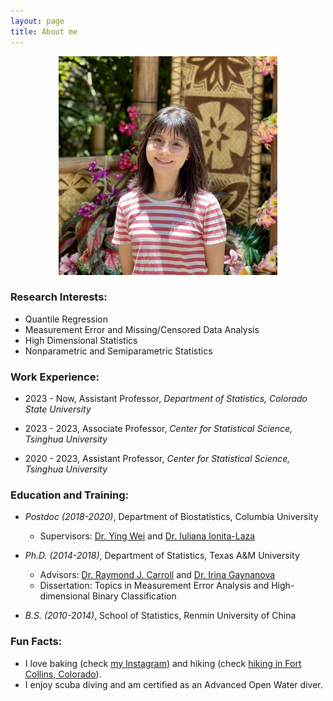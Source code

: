 ```yaml
---
layout: page
title: About me
---
```


<div align="center">
  <img src="/img/TianyingWang.jpg" alt="" width="350">
</div>

### Research Interests:
   - Quantile Regression
   - Measurement Error and Missing/Censored Data Analysis
   - High Dimensional Statistics
   - Nonparametric and Semiparametric Statistics

### Work Experience:

   - 2023 - Now, Assistant Professor, _Department of Statistics, Colorado State University_
          
   - 2023 - 2023, Associate Professor, _Center for Statistical Science, Tsinghua University_
        
   - 2020 - 2023, Assistant Professor, _Center for Statistical Science, Tsinghua University_         
       

### Education and Training:

   - _Postdoc (2018-2020)_, Department of Biostatistics, Columbia University
     - Supervisors: [Dr. Ying Wei](https://yingweistat.com/) and [Dr. Iuliana Ionita-Laza](http://www.columbia.edu/~ii2135/)

       
   - _Ph.D. (2014-2018)_, Department of Statistics, Texas A&M University   
       - Advisors: [Dr. Raymond J. Carroll](https://www.stat.tamu.edu/~carroll/) and [Dr. Irina Gaynanova](https://irinagain.github.io/)       
       - Dissertation: Topics in Measurement Error Analysis and High-dimensional Binary Classification

         
   - _B.S. (2010-2014)_, School of Statistics, Renmin University of China  

 
### Fun Facts:

  - I love baking (check [my Instagram](https://tianyingw.github.io/Instagram/)) and hiking (check [hiking in Fort Collins, Colorado](https://tianyingw.github.io/hiking/)).  
  - I enjoy scuba diving and am certified as an Advanced Open Water diver.

 


